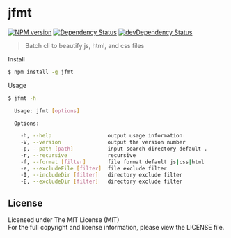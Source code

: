 jfmt
=======

[![NPM version](https://badge.fury.io/js/jfmt.png)](http://badge.fury.io/js/jfmt)
[![Dependency Status](https://david-dm.org/jetiny/jfmt.png)](https://david-dm.org/jetiny/jfmt)
[![devDependency Status](https://david-dm.org/jetiny/jfmt/dev-status.png)](https://david-dm.org/jetiny/jfmt#info=devDependencies)

> Batch cli to beautify js, html, and css files

Install
```sh
$ npm install -g jfmt
```
Usage
```sh
$ jfmt -h

  Usage: jfmt [options]

  Options:

    -h, --help                  output usage information
    -V, --version               output the version number
    -p, --path [path]           input search directory default .
    -r, --recursive             recursive
    -f, --format [filter]       file format default js|css|html
    -e, --excludeFile [filter]  file exclude filter
    -I, --includeDir [filter]   directory exclude filter
    -E, --excludeDir [filter]   directory exclude filter
```

## License
Licensed under The MIT License (MIT)  
For the full copyright and license information, please view the LICENSE file.
